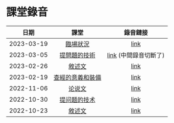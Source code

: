 # 課堂錄音

|    日期    |                            課堂                            |                                               錄音鏈接                                               |
|:----------:|:--------------------------------------------------------:|:----------------------------------------------------------------------------------------------------:|
| 2023-03-19 |     [臨場狀況](../class-notes/lesson-5-situations.md)      |         [link](https://www.dropbox.com/s/3z7ul931sdkumys/20230319-class-recording.mp3?dl=0)          |
| 2023-03-05 |   [提問題的技術](../class-notes/lesson-3-questioning.md)   | [link](https://www.dropbox.com/s/i79fazaslqw5gfx/20221023-class-recording.mp3?dl=0) (中間錄音切斷了) |
| 2023-02-26 |       [敘述文](../class-notes/lesson-2-narrative.md)       |         [link](https://www.dropbox.com/s/809oybybin51f3n/20230226-class-recording.mp3?dl=0)          |
| 2023-02-19 | [查經的意義和裝備](../class-notes/lesson-1-foundations.md) |         [link](https://www.dropbox.com/s/568bwk7yr074hu7/20230219-class-recording.mp3?dl=0)          |
| 2022-11-06 |     [论说文](../class-notes/lesson-4-argumentation.md)     |          [link](https://www.dropbox.com/sh/wxcdfe52amil48d/AADWhC3NpZKm8Fmfay29g2dTa?dl=0)           |
| 2022-10-30 |   [提问题的技术](../class-notes/lesson-3-questioning.md)   |         [link](https://www.dropbox.com/s/9oezd89ngvfbhfl/20221030-class-recording.mp3?dl=0)          |
| 2022-10-23 |       [敘述文](../class-notes/lesson-2-narrative.md)       |         [link](https://www.dropbox.com/s/i79fazaslqw5gfx/20221023-class-recording.mp3?dl=0)          |
